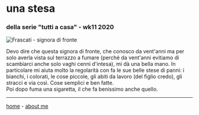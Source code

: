 # una stesa   
### della serie "tutti a casa" - wk11 2020   

![](https://drive.google.com/uc?id=15sgCy__Nz8F4tjfBeKI9BpzfCWtFLVkZ "Frascati - signora di fronte")  

Devo dire che questa signora di fronte, che conosco da vent'anni ma per solo averla vista sul terrazzo a fumare (perché da vent'anni evitiamo di scambiarci anche solo vaghi cenni d'intesa), mi dà una bella mano. In particolare mi aiuta molto la regolarità con fa le sue belle stese di panni: i bianchi, i colorati, le cose piccole, gli abiti da lavoro (del figlio credo), gli stracci e via così. Cose semplici e ben fatte.   
Poi dopo fuma una sigaretta, il che fa benissimo anche quello.

---  
[home](/index.md) - [about me](/aboutme.md)  
